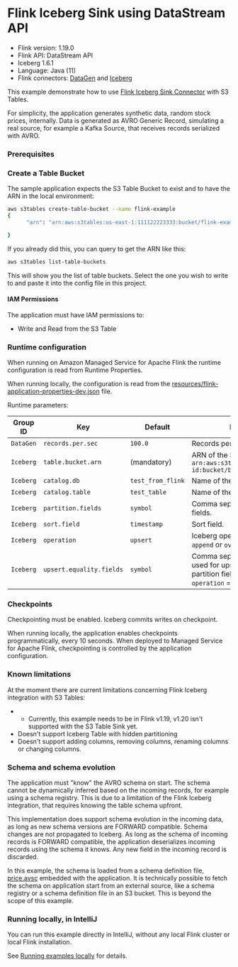 # Flink Iceberg Sink using DataStream API

* Flink version: 1.19.0
* Flink API: DataStream API
* Iceberg 1.6.1
* Language: Java (11)
* Flink connectors: [DataGen](https://nightlies.apache.org/flink/flink-docs-release-1.20/docs/connectors/datastream/datagen/) 
   and [Iceberg](https://iceberg.apache.org/docs/latest/flink/)

This example demonstrate how to use
[Flink Iceberg Sink Connector](https://iceberg.apache.org/docs/latest/flink-writes/) with S3 Tables.

For simplicity, the application generates synthetic data, random stock prices, internally. 
Data is generated as AVRO Generic Record, simulating a real source, for example a Kafka Source, that receives records 
serialized with AVRO.

### Prerequisites

### Create a Table Bucket
The sample application expects the S3 Table Bucket to exist and to have the ARN in the local environment:
```bash
aws s3tables create-table-bucket --name flink-example
{
      "arn": "arn:aws:s3tables:us-east-1:111122223333:bucket/flink-example"

}
```

If you already did this, you can query to get the ARN like this:

```bash
aws s3tables list-table-buckets
```

This will show you the list of table buckets. Select the one you wish to write to and paste it into the config file in this project.


#### IAM Permissions

The application must have IAM permissions to:
* Write and Read from the S3 Table

### Runtime configuration

When running on Amazon Managed Service for Apache Flink the runtime configuration is read from Runtime Properties.

When running locally, the configuration is read from the
[resources/flink-application-properties-dev.json](./src/main/resources/flink-application-properties-dev.json) file.

Runtime parameters:

| Group ID  | Key                      | Default           | Description                                                                                                         |
|-----------|--------------------------|-------------------|---------------------------------------------------------------------------------------------------------------------|
| `DataGen` | `records.per.sec`        | `100.0`           | Records per second generated.                                                                                       |
| `Iceberg` | `table.bucket.arn`       | (mandatory)       | ARN of the S3 bucket, e.g., `arn:aws:s3tables:region:account-id:bucket/bucket-name`                                 |
| `Iceberg` | `catalog.db`             | `test_from_flink` | Name of the S3 table database.                                                                                      |
| `Iceberg` | `catalog.table`          | `test_table`      | Name of the S3 table.                                                                                               |
| `Iceberg` | `partition.fields`       | `symbol`          | Comma separated list of partition fields.                                                                           |
| `Iceberg` | `sort.field`             | `timestamp`       | Sort field.                                                                                                         |
| `Iceberg` | `operation`              | `upsert`          | Iceberg operation. One of `upsert`, `append` or `overwrite`.                                                        |
| `Iceberg` | `upsert.equality.fields` | `symbol`          | Comma separated list of fields used for upsert. It must match partition fields. Required if `operation` = `upsert`. |

### Checkpoints

Checkpointing must be enabled. Iceberg commits writes on checkpoint.

When running locally, the application enables checkpoints programmatically, every 10 seconds.
When deployed to Managed Service for Apache Flink, checkpointing is controlled by the application configuration.


### Known limitations

At the moment there are current limitations concerning Flink Iceberg integration with S3 Tables:
* * Currently, this example needs to be in Flink v1.19, v1.20 isn't supported with the S3 Table Sink yet.
* Doesn't support Iceberg Table with hidden partitioning
* Doesn't support adding columns, removing columns, renaming columns or changing columns.

### Schema and schema evolution

The application must "know" the AVRO schema on start. 
The schema cannot be dynamically inferred based on the incoming records, for example using a schema registry. 
This is due to a limitation of the Flink Iceberg integration, that requires knowing the table schema upfront.

This implementation does support schema evolution in the incoming data, as long as new schema versions are FORWARD compatible.
Schema changes are not propagated to Iceberg. 
As long as the schema of incoming records is FORWARD compatible, the application deserializes incoming records using
the schema it knows. Any new field in the incoming record is discarded.

In this example, the schema is loaded from a schema definition file, [price.avsc](./src/main/resources/price.avsc) embedded 
with the application. 
It is technically possible to fetch the schema on application start from an external source, like a schema registry or a
schema definition file in an S3 bucket. This is beyond the scope of this example.

### Running locally, in IntelliJ

You can run this example directly in IntelliJ, without any local Flink cluster or local Flink installation.

See [Running examples locally](https://github.com/nicusX/amazon-managed-service-for-apache-flink-examples/blob/main/java/running-examples-locally.md) for details.
